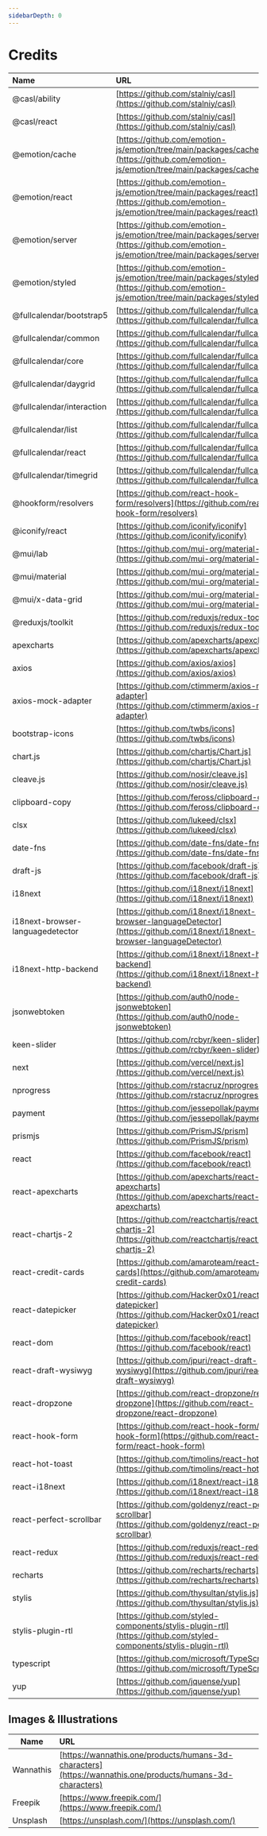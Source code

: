 ```yaml
---
sidebarDepth: 0
---
```


# Credits

| Name                             | URL                                                                                                                                | License    |
| :------------------------------- | :--------------------------------------------------------------------------------------------------------------------------------- | :--------- |
| @casl/ability                    | [https://github.com/stalniy/casl](https://github.com/stalniy/casl)                                                                 | MIT        |
| @casl/react                      | [https://github.com/stalniy/casl](https://github.com/stalniy/casl)                                                                 | MIT        |
| @emotion/cache                   | [https://github.com/emotion-js/emotion/tree/main/packages/cache](https://github.com/emotion-js/emotion/tree/main/packages/cache)   | MIT        |
| @emotion/react                   | [https://github.com/emotion-js/emotion/tree/main/packages/react](https://github.com/emotion-js/emotion/tree/main/packages/react)   | MIT        |
| @emotion/server                  | [https://github.com/emotion-js/emotion/tree/main/packages/server](https://github.com/emotion-js/emotion/tree/main/packages/server) | MIT        |
| @emotion/styled                  | [https://github.com/emotion-js/emotion/tree/main/packages/styled](https://github.com/emotion-js/emotion/tree/main/packages/styled) | MIT        |
| @fullcalendar/bootstrap5         | [https://github.com/fullcalendar/fullcalendar](https://github.com/fullcalendar/fullcalendar)                                       | MIT        |
| @fullcalendar/common             | [https://github.com/fullcalendar/fullcalendar](https://github.com/fullcalendar/fullcalendar)                                       | MIT        |
| @fullcalendar/core               | [https://github.com/fullcalendar/fullcalendar](https://github.com/fullcalendar/fullcalendar)                                       | MIT        |
| @fullcalendar/daygrid            | [https://github.com/fullcalendar/fullcalendar](https://github.com/fullcalendar/fullcalendar)                                       | MIT        |
| @fullcalendar/interaction        | [https://github.com/fullcalendar/fullcalendar](https://github.com/fullcalendar/fullcalendar)                                       | MIT        |
| @fullcalendar/list               | [https://github.com/fullcalendar/fullcalendar](https://github.com/fullcalendar/fullcalendar)                                       | MIT        |
| @fullcalendar/react              | [https://github.com/fullcalendar/fullcalendar](https://github.com/fullcalendar/fullcalendar)                                       | MIT        |
| @fullcalendar/timegrid           | [https://github.com/fullcalendar/fullcalendar](https://github.com/fullcalendar/fullcalendar)                                       | MIT        |
| @hookform/resolvers              | [https://github.com/react-hook-form/resolvers](https://github.com/react-hook-form/resolvers)                                       | MIT        |
| @iconify/react                   | [https://github.com/iconify/iconify](https://github.com/iconify/iconify)                                                           | MIT        |
| @mui/lab                         | [https://github.com/mui-org/material-ui](https://github.com/mui-org/material-ui)                                                   | MIT        |
| @mui/material                    | [https://github.com/mui-org/material-ui](https://github.com/mui-org/material-ui)                                                   | MIT        |
| @mui/x-data-grid                 | [https://github.com/mui-org/material-ui-x](https://github.com/mui-org/material-ui-x)                                               | MIT        |
| @reduxjs/toolkit                 | [https://github.com/reduxjs/redux-toolkit](https://github.com/reduxjs/redux-toolkit)                                               | MIT        |
| apexcharts                       | [https://github.com/apexcharts/apexcharts.js](https://github.com/apexcharts/apexcharts.js)                                         | MIT        |
| axios                            | [https://github.com/axios/axios](https://github.com/axios/axios)                                                                   | MIT        |
| axios-mock-adapter               | [https://github.com/ctimmerm/axios-mock-adapter](https://github.com/ctimmerm/axios-mock-adapter)                                   | MIT        |
| bootstrap-icons                  | [https://github.com/twbs/icons](https://github.com/twbs/icons)                                                                     | MIT        |
| chart.js                         | [https://github.com/chartjs/Chart.js](https://github.com/chartjs/Chart.js)                                                         | MIT        |
| cleave.js                        | [https://github.com/nosir/cleave.js](https://github.com/nosir/cleave.js)                                                           | MIT        |
| clipboard-copy                   | [https://github.com/feross/clipboard-copy](https://github.com/feross/clipboard-copy)                                               | MIT        |
| clsx                             | [https://github.com/lukeed/clsx](https://github.com/lukeed/clsx)                                                                   | MIT        |
| date-fns                         | [https://github.com/date-fns/date-fns](https://github.com/date-fns/date-fns)                                                       | MIT        |
| draft-js                         | [https://github.com/facebook/draft-js](https://github.com/facebook/draft-js)                                                       | MIT        |
| i18next                          | [https://github.com/i18next/i18next](https://github.com/i18next/i18next)                                                           | MIT        |
| i18next-browser-languagedetector | [https://github.com/i18next/i18next-browser-languageDetector](https://github.com/i18next/i18next-browser-languageDetector)         | MIT        |
| i18next-http-backend             | [https://github.com/i18next/i18next-http-backend](https://github.com/i18next/i18next-http-backend)                                 | MIT        |
| jsonwebtoken                     | [https://github.com/auth0/node-jsonwebtoken](https://github.com/auth0/node-jsonwebtoken)                                           | MIT        |
| keen-slider                      | [https://github.com/rcbyr/keen-slider](https://github.com/rcbyr/keen-slider)                                                       | MIT        |
| next                             | [https://github.com/vercel/next.js](https://github.com/vercel/next.js)                                                             | MIT        |
| nprogress                        | [https://github.com/rstacruz/nprogress](https://github.com/rstacruz/nprogress)                                                     | MIT        |
| payment                          | [https://github.com/jessepollak/payment](https://github.com/jessepollak/payment)                                                   | MIT        |
| prismjs                          | [https://github.com/PrismJS/prism](https://github.com/PrismJS/prism)                                                               | MIT        |
| react                            | [https://github.com/facebook/react](https://github.com/facebook/react)                                                             | MIT        |
| react-apexcharts                 | [https://github.com/apexcharts/react-apexcharts](https://github.com/apexcharts/react-apexcharts)                                   | MIT        |
| react-chartjs-2                  | [https://github.com/reactchartjs/react-chartjs-2](https://github.com/reactchartjs/react-chartjs-2)                                 | MIT        |
| react-credit-cards               | [https://github.com/amaroteam/react-credit-cards](https://github.com/amaroteam/react-credit-cards)                                 | MIT        |
| react-datepicker                 | [https://github.com/Hacker0x01/react-datepicker](https://github.com/Hacker0x01/react-datepicker)                                   | MIT        |
| react-dom                        | [https://github.com/facebook/react](https://github.com/facebook/react)                                                             | MIT        |
| react-draft-wysiwyg              | [https://github.com/jpuri/react-draft-wysiwyg](https://github.com/jpuri/react-draft-wysiwyg)                                       | MIT        |
| react-dropzone                   | [https://github.com/react-dropzone/react-dropzone](https://github.com/react-dropzone/react-dropzone)                               | MIT        |
| react-hook-form                  | [https://github.com/react-hook-form/react-hook-form](https://github.com/react-hook-form/react-hook-form)                           | MIT        |
| react-hot-toast                  | [https://github.com/timolins/react-hot-toast](https://github.com/timolins/react-hot-toast)                                         | MIT        |
| react-i18next                    | [https://github.com/i18next/react-i18next](https://github.com/i18next/react-i18next)                                               | MIT        |
| react-perfect-scrollbar          | [https://github.com/goldenyz/react-perfect-scrollbar](https://github.com/goldenyz/react-perfect-scrollbar)                         | MIT        |
| react-redux                      | [https://github.com/reduxjs/react-redux](https://github.com/reduxjs/react-redux)                                                   | MIT        |
| recharts                         | [https://github.com/recharts/recharts](https://github.com/recharts/recharts)                                                       | MIT        |
| stylis                           | [https://github.com/thysultan/stylis.js](https://github.com/thysultan/stylis.js)                                                   | MIT        |
| stylis-plugin-rtl                | [https://github.com/styled-components/stylis-plugin-rtl](https://github.com/styled-components/stylis-plugin-rtl)                   | MIT        |
| typescript                       | [https://github.com/microsoft/TypeScript](https://github.com/microsoft/TypeScript)                                                 | Apache-2.0 |
| yup                              | [https://github.com/jquense/yup](https://github.com/jquense/yup)                                                                   | MIT        |

## Images & Illustrations

| Name      | URL                                                                                                        |
| --------- | :--------------------------------------------------------------------------------------------------------- |
| Wannathis | [https://wannathis.one/products/humans-3d-characters](https://wannathis.one/products/humans-3d-characters) |
| Freepik   | [https://www.freepik.com/](https://www.freepik.com/)                                                       |
| Unsplash  | [https://unsplash.com/](https://unsplash.com/)                                                             |
